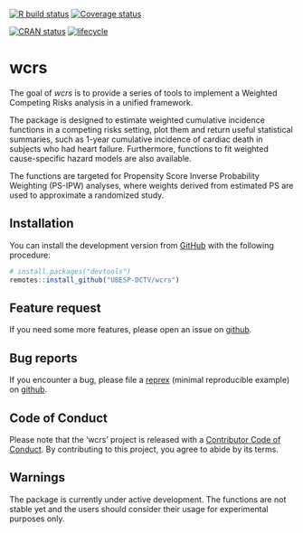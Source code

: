 
<!-- README.md is generated from README.Rmd. Please edit that file -->

<!-- badges: start -->

[![R build
status](https://github.com/UBESP-DCTV/wcrs/workflows/R-CMD-check/badge.svg)](https://github.com/UBESP-DCTV/wcrs/actions)
[![Coverage
status](https://codecov.io/gh/UBESP-DCTV/wcrs/branch/master/graph/badge.svg)](https://codecov.io/gh/UBESP-DCTV/wcrs)

[![CRAN
status](https://www.r-pkg.org/badges/version/wcrs)](https://cran.r-project.org/package=wcrs)
[![lifecycle](https://img.shields.io/badge/lifecycle-maturing-blue.svg)](https://www.tidyverse.org/lifecycle/#maturing)
<!-- badges: end -->

# wcrs

The goal of *wcrs* is to provide a series of tools to implement a
Weighted Competing Risks analysis in a unified framework.

The package is designed to estimate weighted cumulative incidence
functions in a competing risks setting, plot them and return useful
statistical summaries, such as 1-year cumulative incidence of cardiac
death in subjects who had heart failure. Furthermore, functions to fit
weighted cause-specific hazard models are also available.

The functions are targeted for Propensity Score Inverse Probability
Weighting (PS-IPW) analyses, where weights derived from estimated PS are
used to approximate a randomized study.

## Installation

You can install the development version from
[GitHub](https://github.com/) with the following procedure:

``` r
# install.packages("devtools")
remotes::install_github("UBESP-DCTV/wcrs")
```

## Feature request

If you need some more features, please open an issue on
[github](https://github.com/UBESP-DCTV/wcrs/issues).

## Bug reports

If you encounter a bug, please file a
[reprex](https://github.com/tidyverse/reprex) (minimal reproducible
example) on [github](https://github.com/UBESP-DCTV/wcrs/issues).

## Code of Conduct

Please note that the ‘wcrs’ project is released with a [Contributor Code
of Conduct](.github/CODE_OF_CONDUCT.md). By contributing to this
project, you agree to abide by its terms.

## Warnings

The package is currently under active development. The functions are not
stable yet and the users should consider their usage for experimental
purposes only.
